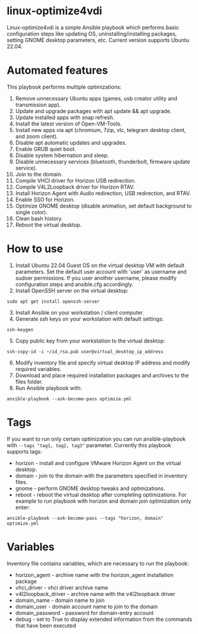 # linux-optimize4vdi
Linux-optimize4vdi is a simple Ansible playbook which performs basic configuration steps like updating OS, uninstalling/installing packages, setting GNOME desktop parameters, etc. Current version supports Ubuntu 22.04.

Automated features
==================
This playbook performs multiple optimizations:
1. Remove unnecessary Ubuntu apps (games, usb creator utility and transmission app).
2. Update and upgrade packages with apt update && apt upgrade.
3. Update installed apps with snap refresh.
4. Install the latest version of Open-VM-Tools.
5. Install new apps via apt (chromium, 7zip, vlc, telegram desktop client, and zoom client).
6. Disable apt automatic updates and upgrades.
7. Enable GRUB quiet boot.
8. Disable system hibernation and sleep.
9. Disable unnecessary services (bluetooth, thunderbolt, firmware update service).
10. Join to the domain.
11. Compile VHCI driver for Horizon USB redirection.
12. Compile V4L2Loopback driver for Horizon RTAV.
13. Install Horizon Agent with Audio redirection, USB redirection, and RTAV.
14. Enable SSO for Horizon.
15. Optimize GNOME desktop (disable animation, set default background to single color).
16. Clean bash history.
17. Reboot the virtual desktop.

How to use
==========
1. Install Ubuntu 22.04 Guest OS on the virtual desktop VM with default parameters. Set the default user account with 'user' as username and sudoer permissions. If you user another username, please modify configuration steps and ansible.cfg accordingly.
2. Install OpenSSH server on the virtual desktop:
```
sudo apt get install openssh-server
```
3. Install Ansible on your workstation / client computer.
4. Generate ssh keys on your workstation with default settings:
```
ssh-keygen
```
5. Copy public key from your workstation to the virtual desktop:
```
ssh-copy-id -i ~/id_rsa.pub user@virtual_desktop_ip_address
```
6. Modify inventory file and specify virtual desktop IP address and modify required variables.
7. Download and place required installation packages and archives to the files folder.
8. Run Ansible playbook with:
```
ansible-playbook --ask-become-pass optimize.yml
```

Tags
====
If you want to run only certain optimization you can run ansible-playbook with `--tags "tag1, tag2, tag3"` parameter. Currently this playbook supports tags:
- horizon - install and configure VMware Horizon Agent on the virtual desktop.
- domain - join to the domain with the parameters specified in inventory files.
- gnome - perform GNOME desktop tweaks and optimizations.
- reboot - reboot the virtual desktop after completing optimizations.
For example to run playbook with horizon and domain join optimization only enter:
```
ansible-playbook --ask-become-pass --tags "horizon, domain" optimize.yml
```
Variables
=========
Inventory file contains variables, which are necessary to run the playbook:
- horizon_agent - archive name with the horizon_agent installation package
- vhci_driver - vhci driver archive name
- v4l2loopback_driver - archive name with the v4l2loopback driver
- domain_name - domain name to join
- domain_user - domain account name to join to the domain
- domain_password - password for domain-entry account
- debug - set to True to display extended information from the commands that have been executed
